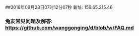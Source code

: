 ##2018年09月28日07时12分07秒 新址: 159.65.215.46
### 兔友常见问题及解答: https://github.com/wanggonging/d/blob/w/FAQ.md
